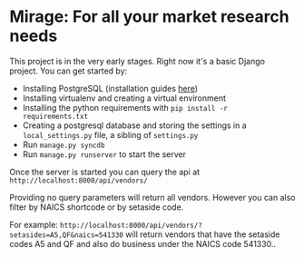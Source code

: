 # Mirage: For all your market research needs

This project is in the very early stages. Right now it's a basic Django project. You can get started by:

 * Installing PostgreSQL (installation guides [here](https://wiki.postgresql.org/wiki/Detailed_installation_guides))
 * Installing virtualenv and creating a virtual environment
 * Installing the python requirements with ```pip install -r requirements.txt```
 * Creating a postgresql database and storing the settings in a ```local_settings.py``` file, a sibling of ```settings.py```
 * Run ```manage.py syncdb```
 * Run `manage.py runserver` to start the server 
 
 Once the server is started you can query the api at
 `http://localhost:8000/api/vendors/`
 
 Providing no query parameters will return all vendors. However you can also filter by NAICS shortcode or by setaside code.
 
 For example:
 `http://localhost:8000/api/vendors/?setasides=A5,QF&naics=541330`
 will return vendors that have the setaside codes A5 and QF and also do business under the NAICS code 541330..
